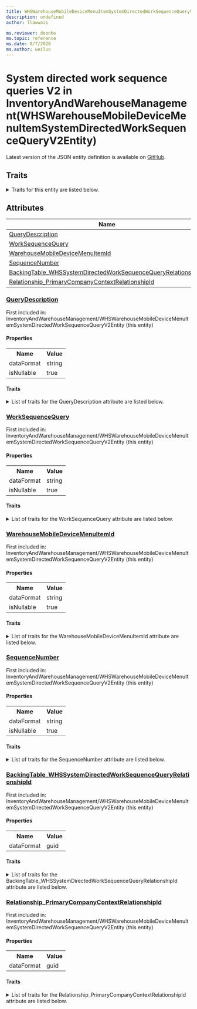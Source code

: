 ```yaml
---
title: WHSWarehouseMobileDeviceMenuItemSystemDirectedWorkSequenceQueryV2Entity in InventoryAndWarehouseManagement - Common Data Model | Microsoft Docs
description: undefined
author: llawwaii

ms.reviewer: deonhe
ms.topic: reference
ms.date: 8/7/2020
ms.author: weiluo
---
```


# System directed work sequence queries V2 in InventoryAndWarehouseManagement(WHSWarehouseMobileDeviceMenuItemSystemDirectedWorkSequenceQueryV2Entity)

  
 Latest version of the JSON entity definition is available on <a href="https://github.com/Microsoft/CDM/tree/master/schemaDocuments/core/operationsCommon/Entities/SupplyChain/InventoryAndWarehouseManagement/WHSWarehouseMobileDeviceMenuItemSystemDirectedWorkSequenceQueryV2Entity.cdm.json" target="_blank">GitHub</a>.  

## Traits

<details>
<summary>Traits for this entity are listed below.  
</summary>

**is.CDM.entityVersion**  
  <table><tr><th>Parameter</th><th>Value</th><th>Data type</th><th>Explanation</th></tr><tr><td>versionNumber</td><td>"1.1"</td><td>string</td><td>semantic version number of the entity</td></tr></table>

**is.application.releaseVersion**  
  <table><tr><th>Parameter</th><th>Value</th><th>Data type</th><th>Explanation</th></tr><tr><td>releaseVersion</td><td>"10.0.13.0"</td><td>string</td><td>semantic version number of the application introducing this entity</td></tr></table>

**is.localized.displayedAs**  
  Holds the list of language specific display text for an object.  <table><tr><th>Parameter</th><th>Value</th><th>Data type</th><th>Explanation</th></tr><tr><td>localizedDisplayText</td><td><table><tr><th>languageTag</th><th>displayText</th></tr><tr><td>en</td><td>System directed work sequence queries V2</td></tr></table></td><td>entity</td><td>a reference to the constant entity holding the list of localized text</td></tr></table>

</details>

## Attributes

|Name|Description|First Included in Instance|
|---|---|---|
|[QueryDescription](#QueryDescription)||<a href="WHSWarehouseMobileDeviceMenuItemSystemDirectedWorkSequenceQueryV2Entity.md" target="_blank">InventoryAndWarehouseManagement/WHSWarehouseMobileDeviceMenuItemSystemDirectedWorkSequenceQueryV2Entity</a>|
|[WorkSequenceQuery](#WorkSequenceQuery)||<a href="WHSWarehouseMobileDeviceMenuItemSystemDirectedWorkSequenceQueryV2Entity.md" target="_blank">InventoryAndWarehouseManagement/WHSWarehouseMobileDeviceMenuItemSystemDirectedWorkSequenceQueryV2Entity</a>|
|[WarehouseMobileDeviceMenuItemId](#WarehouseMobileDeviceMenuItemId)||<a href="WHSWarehouseMobileDeviceMenuItemSystemDirectedWorkSequenceQueryV2Entity.md" target="_blank">InventoryAndWarehouseManagement/WHSWarehouseMobileDeviceMenuItemSystemDirectedWorkSequenceQueryV2Entity</a>|
|[SequenceNumber](#SequenceNumber)||<a href="WHSWarehouseMobileDeviceMenuItemSystemDirectedWorkSequenceQueryV2Entity.md" target="_blank">InventoryAndWarehouseManagement/WHSWarehouseMobileDeviceMenuItemSystemDirectedWorkSequenceQueryV2Entity</a>|
|[BackingTable_WHSSystemDirectedWorkSequenceQueryRelationshipId](#BackingTable_WHSSystemDirectedWorkSequenceQueryRelationshipId)||<a href="WHSWarehouseMobileDeviceMenuItemSystemDirectedWorkSequenceQueryV2Entity.md" target="_blank">InventoryAndWarehouseManagement/WHSWarehouseMobileDeviceMenuItemSystemDirectedWorkSequenceQueryV2Entity</a>|
|[Relationship_PrimaryCompanyContextRelationshipId](#Relationship_PrimaryCompanyContextRelationshipId)||<a href="WHSWarehouseMobileDeviceMenuItemSystemDirectedWorkSequenceQueryV2Entity.md" target="_blank">InventoryAndWarehouseManagement/WHSWarehouseMobileDeviceMenuItemSystemDirectedWorkSequenceQueryV2Entity</a>|

### <a href=#QueryDescription name="QueryDescription">QueryDescription</a>

First included in: InventoryAndWarehouseManagement/WHSWarehouseMobileDeviceMenuItemSystemDirectedWorkSequenceQueryV2Entity (this entity)  

#### Properties

<table><tr><th>Name</th><th>Value</th></tr><tr><td>dataFormat</td><td>string</td></tr><tr><td>isNullable</td><td>true</td></tr></table>

#### Traits

<details>
<summary>List of traits for the QueryDescription attribute are listed below.</summary>

**is.dataFormat.character**  
**is.dataFormat.big**  
**is.dataFormat.array**  
**is.nullable**  
The attribute value may be set to NULL.  

**is.dataFormat.character**  
**is.dataFormat.array**  
</details>

### <a href=#WorkSequenceQuery name="WorkSequenceQuery">WorkSequenceQuery</a>

First included in: InventoryAndWarehouseManagement/WHSWarehouseMobileDeviceMenuItemSystemDirectedWorkSequenceQueryV2Entity (this entity)  

#### Properties

<table><tr><th>Name</th><th>Value</th></tr><tr><td>dataFormat</td><td>string</td></tr><tr><td>isNullable</td><td>true</td></tr></table>

#### Traits

<details>
<summary>List of traits for the WorkSequenceQuery attribute are listed below.</summary>

**is.dataFormat.character**  
**is.dataFormat.big**  
**is.dataFormat.array**  
**is.nullable**  
The attribute value may be set to NULL.  

**is.dataFormat.character**  
**is.dataFormat.array**  
</details>

### <a href=#WarehouseMobileDeviceMenuItemId name="WarehouseMobileDeviceMenuItemId">WarehouseMobileDeviceMenuItemId</a>

First included in: InventoryAndWarehouseManagement/WHSWarehouseMobileDeviceMenuItemSystemDirectedWorkSequenceQueryV2Entity (this entity)  

#### Properties

<table><tr><th>Name</th><th>Value</th></tr><tr><td>dataFormat</td><td>string</td></tr><tr><td>isNullable</td><td>true</td></tr></table>

#### Traits

<details>
<summary>List of traits for the WarehouseMobileDeviceMenuItemId attribute are listed below.</summary>

**is.dataFormat.character**  
**is.dataFormat.big**  
**is.dataFormat.array**  
**is.nullable**  
The attribute value may be set to NULL.  

**is.dataFormat.character**  
**is.dataFormat.array**  
</details>

### <a href=#SequenceNumber name="SequenceNumber">SequenceNumber</a>

First included in: InventoryAndWarehouseManagement/WHSWarehouseMobileDeviceMenuItemSystemDirectedWorkSequenceQueryV2Entity (this entity)  

#### Properties

<table><tr><th>Name</th><th>Value</th></tr><tr><td>dataFormat</td><td>string</td></tr><tr><td>isNullable</td><td>true</td></tr></table>

#### Traits

<details>
<summary>List of traits for the SequenceNumber attribute are listed below.</summary>

**is.dataFormat.character**  
**is.dataFormat.big**  
**is.dataFormat.array**  
**is.nullable**  
The attribute value may be set to NULL.  

**is.dataFormat.character**  
**is.dataFormat.array**  
</details>

### <a href=#BackingTable_WHSSystemDirectedWorkSequenceQueryRelationshipId name="BackingTable_WHSSystemDirectedWorkSequenceQueryRelationshipId">BackingTable_WHSSystemDirectedWorkSequenceQueryRelationshipId</a>

First included in: InventoryAndWarehouseManagement/WHSWarehouseMobileDeviceMenuItemSystemDirectedWorkSequenceQueryV2Entity (this entity)  

#### Properties

<table><tr><th>Name</th><th>Value</th></tr><tr><td>dataFormat</td><td>guid</td></tr></table>

#### Traits

<details>
<summary>List of traits for the BackingTable_WHSSystemDirectedWorkSequenceQueryRelationshipId attribute are listed below.</summary>

**is.dataFormat.character**  
**is.dataFormat.big**  
**is.dataFormat.array**  
**is.dataFormat.guid**  
**means.identity.entityId**  
**is.linkedEntity.identifier**  
Marks the attribute(s) that hold foreign key references to a linked (used as an attribute) entity. This attribute is added to the resolved entity to enumerate the referenced entities.  <table><tr><th>Parameter</th><th>Value</th><th>Data type</th><th>Explanation</th></tr><tr><td>entityReferences</td><td><table><tr><th>entityReference</th><th>attributeReference</th></tr><tr><td><a href="../../../Tables/SupplyChain/Inventory/Main/WHSSystemDirectedWorkSequenceQuery.md" target="_blank">/core/operationsCommon/Tables/SupplyChain/Inventory/Main/WHSSystemDirectedWorkSequenceQuery.cdm.json/WHSSystemDirectedWorkSequenceQuery</a></td><td><a href="../../../Tables/SupplyChain/Inventory/Main/WHSSystemDirectedWorkSequenceQuery.md#RecId" target="_blank">RecId</a></td></tr></table></td><td>entity</td><td>a reference to the constant entity holding the list of entity references</td></tr></table>

**is.dataFormat.guid**  
**is.dataFormat.character**  
**is.dataFormat.array**  
</details>

### <a href=#Relationship_PrimaryCompanyContextRelationshipId name="Relationship_PrimaryCompanyContextRelationshipId">Relationship_PrimaryCompanyContextRelationshipId</a>

First included in: InventoryAndWarehouseManagement/WHSWarehouseMobileDeviceMenuItemSystemDirectedWorkSequenceQueryV2Entity (this entity)  

#### Properties

<table><tr><th>Name</th><th>Value</th></tr><tr><td>dataFormat</td><td>guid</td></tr></table>

#### Traits

<details>
<summary>List of traits for the Relationship_PrimaryCompanyContextRelationshipId attribute are listed below.</summary>

**is.dataFormat.character**  
**is.dataFormat.big**  
**is.dataFormat.array**  
**is.dataFormat.guid**  
**means.identity.entityId**  
**is.linkedEntity.identifier**  
Marks the attribute(s) that hold foreign key references to a linked (used as an attribute) entity. This attribute is added to the resolved entity to enumerate the referenced entities.  <table><tr><th>Parameter</th><th>Value</th><th>Data type</th><th>Explanation</th></tr><tr><td>entityReferences</td><td><table><tr><th>entityReference</th><th>attributeReference</th></tr><tr><td><a href="../../../Tables/Finance/Ledger/Main/CompanyInfo.md" target="_blank">/core/operationsCommon/Tables/Finance/Ledger/Main/CompanyInfo.cdm.json/CompanyInfo</a></td><td><a href="../../../Tables/Finance/Ledger/Main/CompanyInfo.md#RecId" target="_blank">RecId</a></td></tr></table></td><td>entity</td><td>a reference to the constant entity holding the list of entity references</td></tr></table>

**is.dataFormat.guid**  
**is.dataFormat.character**  
**is.dataFormat.array**  
</details>

